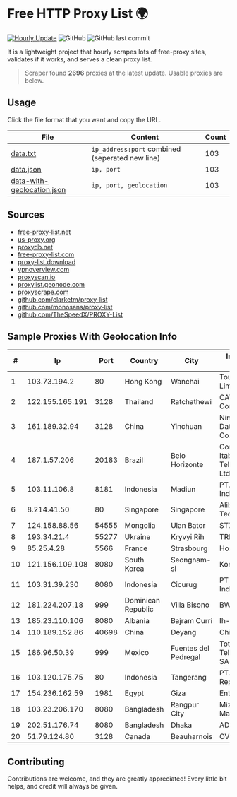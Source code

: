 
# Free HTTP Proxy List 🌍

[![Hourly Update](https://github.com/mertguvencli/http-proxy-list/actions/workflows/main.yml/badge.svg?branch=main)](https://github.com/mertguvencli/http-proxy-list/actions/workflows/main.yml)
![GitHub](https://img.shields.io/github/license/mertguvencli/http-proxy-list)
![GitHub last commit](https://img.shields.io/github/last-commit/mertguvencli/http-proxy-list)

It is a lightweight project that hourly scrapes lots of free-proxy sites, validates if it works, and serves a clean proxy list.


> Scraper found **2696** proxies at the latest update. Usable proxies are below.

## Usage

Click the file format that you want and copy the URL.


|File|Content|Count|
|----|-------|-----|
|[data.txt](https://raw.githubusercontent.com/mertguvencli/http-proxy-list/main/proxy-list/data.txt)|`ip_address:port` combined (seperated new line)|103|
|[data.json](https://raw.githubusercontent.com/mertguvencli/http-proxy-list/main/proxy-list/data.json)|`ip, port`|103|
|[data-with-geolocation.json](https://raw.githubusercontent.com/mertguvencli/http-proxy-list/main/proxy-list/data-with-geolocation.json)|`ip, port, geolocation`|103|

## Sources

* [free-proxy-list.net](https://free-proxy-list.net)
* [us-proxy.org](https://www.us-proxy.org)
* [proxydb.net](http://proxydb.net)
* [free-proxy-list.com](https://free-proxy-list.com/?page=&port=&type%5B%5D=http&type%5B%5D=https&up_time=0&search=Search)
* [proxy-list.download](https://www.proxy-list.download/HTTP)
* [vpnoverview.com](https://vpnoverview.com/privacy/anonymous-browsing/free-proxy-servers)
* [proxyscan.io](https://www.proxyscan.io)
* [proxylist.geonode.com](https://proxylist.geonode.com/api/proxy-list?limit=300&page=1&sort_by=lastChecked&sort_type=desc&protocols=http,https)
* [proxyscrape.com](https://api.proxyscrape.com/v2/?request=displayproxies&protocol=http&timeout=10000&country=all&ssl=all&anonymity=all)
* [github.com/clarketm/proxy-list](https://raw.githubusercontent.com/clarketm/proxy-list/master/proxy-list-raw.txt)
* [github.com/monosans/proxy-list](https://raw.githubusercontent.com/monosans/proxy-list/main/proxies/http.txt)
* [github.com/TheSpeedX/PROXY-List](https://raw.githubusercontent.com/TheSpeedX/PROXY-List/master/http.txt)


## Sample Proxies With Geolocation Info

|#|Ip|Port|Country|City|Internet Service Provider|
|-|--|----|-------|----|-------------------------|
|1|103.73.194.2|80|Hong Kong|Wanchai|TouchPal HK Co., Limited|
|2|122.155.165.191|3128|Thailand|Ratchathewi|CAT Telecom Public Company Limited|
|3|161.189.32.94|3128|China|Yinchuan|Ningxia West Cloud Data Technology Co.Ltd.|
|4|187.1.57.206|20183|Brazil|Belo Horizonte|Companhia Itabirana TelecomunicaÔÔes Ltda|
|5|103.11.106.8|8181|Indonesia|Madiun|PT. Pascal Indonesia|
|6|8.214.41.50|80|Singapore|Singapore|Alibaba (US) Technology Co., Ltd.|
|7|124.158.88.56|54555|Mongolia|Ulan Bator|STXCitinet LLC|
|8|193.34.21.4|55277|Ukraine|Kryvyi Rih|TRK Cable TV LLC|
|9|85.25.4.28|5566|France|Strasbourg|Host Europe GmbH|
|10|121.156.109.108|8080|South Korea|Seongnam-si|Korea Telecom|
|11|103.31.39.230|8080|Indonesia|Cicurug|PT Cloud Hosting Indonesia|
|12|181.224.207.18|999|Dominican Republic|Villa Bisono|BW TELECOM|
|13|185.23.110.106|8080|Albania|Bajram Curri|Ih-network Shpk|
|14|110.189.152.86|40698|China|Deyang|Chinanet|
|15|186.96.50.39|999|Mexico|Fuentes del Pedregal|Total Play Telecomunicaciones SA De CV|
|16|103.120.175.75|80|Indonesia|Tangerang|PT. Eka Mas Republik|
|17|154.236.162.59|1981|Egypt|Giza|Enterprise|
|18|103.23.206.170|8080|Bangladesh|Rangpur City|Mizanur Rahman t/a Maya Cyber World|
|19|202.51.176.74|8080|Bangladesh|Dhaka|ADN Telecom Ltd.|
|20|51.79.124.80|3128|Canada|Beauharnois|OVH SAS|



## Contributing

Contributions are welcome, and they are greatly appreciated! Every
little bit helps, and credit will always be given.

